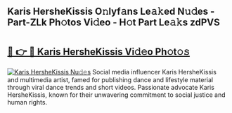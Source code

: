 ## Karis HersheKissis O𝚗lyf𝚊ns Le𝚊𝚔ed N𝚞𝚍es - Part-ZLk Ph𝚘tos Vi𝚍eo - H𝚘t Part Le𝚊𝚔s zdPVS

# <h2><a href="http://hf30o0.feru.top/?c=Karis+HersheKissis">🔗 👉 🔴 Karis HersheKissis Vi𝚍𝚎o Ph𝚘t𝚘𝚜</a></h2>

[![Karis HersheKissis Nu𝚍𝚎s](https://i.imgur.com/0TWrTi3.gif)](http://hf30o0.feru.top/?c=Karis+HersheKissis)
Social media influencer Karis HersheKissis and multimedia artist, famed for publishing dance and lifestyle material through viral dance trends and short videos. Passionate advocate Karis HersheKissis, known for their unwavering commitment to social justice and human rights. 
